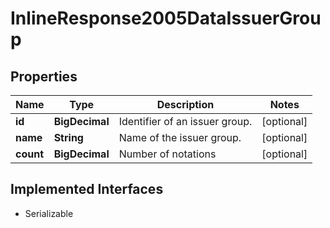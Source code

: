 

# InlineResponse2005DataIssuerGroup


## Properties

Name | Type | Description | Notes
------------ | ------------- | ------------- | -------------
**id** | **BigDecimal** | Identifier of an issuer group. |  [optional]
**name** | **String** | Name of the issuer group. |  [optional]
**count** | **BigDecimal** | Number of notations |  [optional]


## Implemented Interfaces

* Serializable



